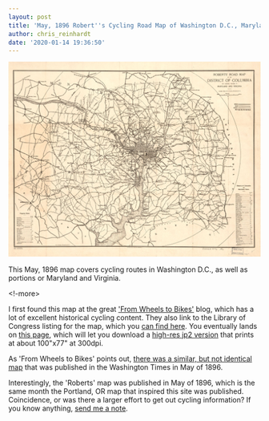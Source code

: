 ```yaml
---
layout: post
title: 'May, 1896 Robert''s Cycling Road Map of Washington D.C., Maryland & Virginia'
author: chris_reinhardt
date: '2020-01-14 19:36:50'
---
```

[![May 1896 Washington D.C. Cycling Map](/assets/img/uploads/washington-dc-may-1896-roberts-road-map.jpg "May 1896 washington D.C. Cycling Map")](/assets/img/uploads/washington-dc-may-1896-roberts-road-map.jp2)

This May, 1896 map covers cycling routes in Washington D.C., as well as portions or Maryland and Virginia.

<!-more>

I first found this map at the great ['From Wheels to Bikes'](http://wheelbike.blogspot.com/2016/01/1896-bicycle-map-for-dc-and-area.html) blog, which has a lot of excellent historical cycling content. They also link to the Library of Congress listing for the map, which you [can find here](http://lccn.loc.gov/88693356). You eventually lands on [this page](https://www.loc.gov/resource/g3851p.ct004805/), which will let you download a [high-res jp2 version](/assets/img/uploads/washington-dc-may-1896-roberts-road-map.jp2) that prints at about 100"x77" at 300dpi.

As 'From Wheels to Bikes' points out, [there was a similar, but not identical map](http://wheelbike.blogspot.com/2011/03/1896-map-of-washington-bicycle-tours.html) that was published in the Washington Times in May of 1896.

Interestingly, the 'Roberts' map was published in May of 1896, which is the same month the Portland, OR map that inspired this site was published. Coincidence, or was there a larger effort to get out cycling information? If you know anything, [send me a note](/about).
